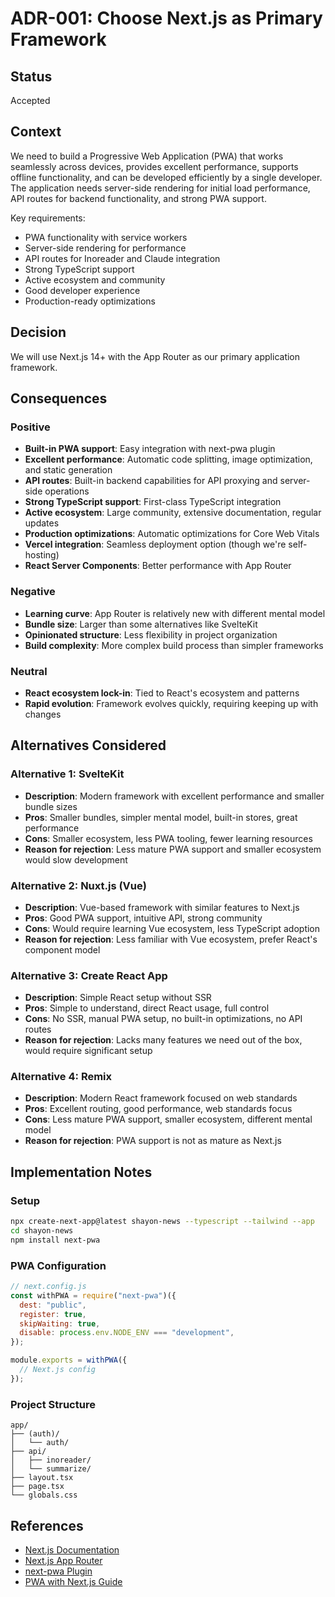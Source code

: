 # ADR-001: Choose Next.js as Primary Framework

## Status

Accepted

## Context

We need to build a Progressive Web Application (PWA) that works seamlessly across devices, provides excellent performance, supports offline functionality, and can be developed efficiently by a single developer. The application needs server-side rendering for initial load performance, API routes for backend functionality, and strong PWA support.

Key requirements:

- PWA functionality with service workers
- Server-side rendering for performance
- API routes for Inoreader and Claude integration
- Strong TypeScript support
- Active ecosystem and community
- Good developer experience
- Production-ready optimizations

## Decision

We will use Next.js 14+ with the App Router as our primary application framework.

## Consequences

### Positive

- **Built-in PWA support**: Easy integration with next-pwa plugin
- **Excellent performance**: Automatic code splitting, image optimization, and static generation
- **API routes**: Built-in backend capabilities for API proxying and server-side operations
- **Strong TypeScript support**: First-class TypeScript integration
- **Active ecosystem**: Large community, extensive documentation, regular updates
- **Production optimizations**: Automatic optimizations for Core Web Vitals
- **Vercel integration**: Seamless deployment option (though we're self-hosting)
- **React Server Components**: Better performance with App Router

### Negative

- **Learning curve**: App Router is relatively new with different mental model
- **Bundle size**: Larger than some alternatives like SvelteKit
- **Opinionated structure**: Less flexibility in project organization
- **Build complexity**: More complex build process than simpler frameworks

### Neutral

- **React ecosystem lock-in**: Tied to React's ecosystem and patterns
- **Rapid evolution**: Framework evolves quickly, requiring keeping up with changes

## Alternatives Considered

### Alternative 1: SvelteKit

- **Description**: Modern framework with excellent performance and smaller bundle sizes
- **Pros**: Smaller bundles, simpler mental model, built-in stores, great performance
- **Cons**: Smaller ecosystem, less PWA tooling, fewer learning resources
- **Reason for rejection**: Less mature PWA support and smaller ecosystem would slow development

### Alternative 2: Nuxt.js (Vue)

- **Description**: Vue-based framework with similar features to Next.js
- **Pros**: Good PWA support, intuitive API, strong community
- **Cons**: Would require learning Vue ecosystem, less TypeScript adoption
- **Reason for rejection**: Less familiar with Vue ecosystem, prefer React's component model

### Alternative 3: Create React App

- **Description**: Simple React setup without SSR
- **Pros**: Simple to understand, direct React usage, full control
- **Cons**: No SSR, manual PWA setup, no built-in optimizations, no API routes
- **Reason for rejection**: Lacks many features we need out of the box, would require significant setup

### Alternative 4: Remix

- **Description**: Modern React framework focused on web standards
- **Pros**: Excellent routing, good performance, web standards focus
- **Cons**: Less mature PWA support, smaller ecosystem, different mental model
- **Reason for rejection**: PWA support is not as mature as Next.js

## Implementation Notes

### Setup

```bash
npx create-next-app@latest shayon-news --typescript --tailwind --app
cd shayon-news
npm install next-pwa
```

### PWA Configuration

```javascript
// next.config.js
const withPWA = require("next-pwa")({
  dest: "public",
  register: true,
  skipWaiting: true,
  disable: process.env.NODE_ENV === "development",
});

module.exports = withPWA({
  // Next.js config
});
```

### Project Structure

```
app/
├── (auth)/
│   └── auth/
├── api/
│   ├── inoreader/
│   └── summarize/
├── layout.tsx
├── page.tsx
└── globals.css
```

## References

- [Next.js Documentation](https://nextjs.org/docs)
- [Next.js App Router](https://nextjs.org/docs/app)
- [next-pwa Plugin](https://github.com/shadowwalker/next-pwa)
- [PWA with Next.js Guide](https://web.dev/progressive-web-apps/)
